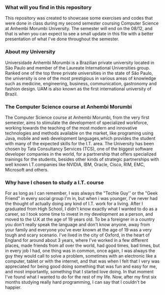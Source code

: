 <h3>What will you find in this repository</h3>

<p>This repository was created to showcase some exercises and codes that were done in class during my second semester coursing Computer Science at Anhembi Morumbi University.
The semester will end on the 08/12, and that is when you can expect to see a small update in this file with a better presentation of what I've done throughout the semester.</p>

<h3>About my University</h3>

<p>Universidade Anhembi Morumbi is a Brazilian private university located in São Paulo and member of the Laureate International Universities group.
Ranked one of the top three private universities in the state of São Paulo, the university is one of the most prestigious in various areas of knowledge such as medicine,
engineering, business, communication, gastronomy and fashion design. UAM is also known as the first international university of Brazil.</p>

<h3>The Computer Science course at Anhembi Morumbi</h3>

<p>The Computer Science course at Anhembi Morumbi, from the very first semester, aims to stimulate the development of specialized workforce,
working towards the teaching of the most modern and innovative technologies and methods available on the market, like programing using Java,
mobile and web development languages,which provides the student with many of the expected skills for the I.T. area. The University has been chosen by
Tata Consultancy Services (TCS), one of the biggest software developer companies in the world, for a partnership that offers specialized trainings for the students,
besides other kinds of strategic partnerships with well known I.T.companies like NVIDIA, IBM, Oracle, Cisco, RIM, EMC, Microsoft and others.</p>

<h3>Why have I chosen to study a I.T. course</h3>

<p>For as long as I can remember, I was always the "Techie Guy'' or the "Geek Friend" in every social group I'm in, but when i was younger,
I've never had the thought of actually doing any kind of I.T. work for a living. After I graduated from High School,
I didn't know exactly what I wanted to do as a career, so I took some time to invest in my development as a person,
and moved to the U.K at the age of 19 years old. To be a foreigner in a country you don't really speak the language and don't know anyone,
away from your family and everyone you've ever known at the age of 19 was a very tough and scary scenario. I've lived in the city of Oxford,
in the heart of England for around about 3 years, where I've worked in a few different places, made friends from all over the world, had good times,
bad times, but in every job I had, one thing was in common, once again, I was always the guy they would call to solve a problem,
sometimes with an electronic like a computer, tablet or with the internet,
and that was when I felt that I very was appreciated for being good doing something that was fun and easy for me, and most importantly,
something that I started love doing. In that moment I've found what I wanted to do for the rest of my life. Now, after my first six months studying really hard programming,
I can say that I couldn't be happier.</p>
